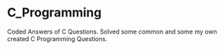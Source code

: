 # C_Programming
Coded Answers of C Questions.
 Solved some common and some my own created C Programming Questions.
